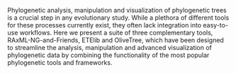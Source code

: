 Phylogenetic analysis, manipulation and visualization of phylogenetic trees is a crucial step in any evolutionary study. While a plethora of different tools for these processes currently exist, they often lack integration into easy-to-use workflows. Here we present a suite of three
complementary tools, RAxML-NG-and-Friends, ETElib and OliveTree, which have been designed to streamline the analysis, manipulation and advanced visualization of phylogenetic data by combining the functionality of the most popular phylogenetic tools and frameworks. 

